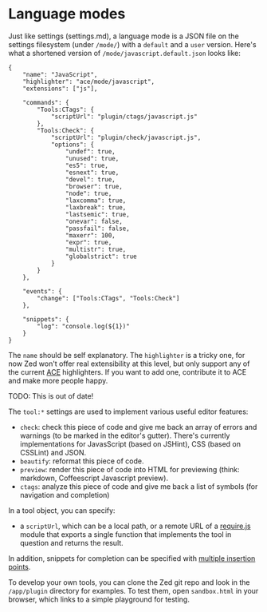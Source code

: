 Language modes
==============

Just like settings (settings.md), a language mode is a JSON file on the settings
filesystem (under `/mode/`) with a `default` and a `user` version. Here's what a
shortened version of `/mode/javascript.default.json` looks like:

    {
        "name": "JavaScript",
        "highlighter": "ace/mode/javascript",
        "extensions": ["js"],

        "commands": {
            "Tools:CTags": {
                "scriptUrl": "plugin/ctags/javascript.js"
            },
            "Tools:Check": {
                "scriptUrl": "plugin/check/javascript.js",
                "options": {
                    "undef": true,
                    "unused": true,
                    "es5": true,
                    "esnext": true,
                    "devel": true,
                    "browser": true,
                    "node": true,
                    "laxcomma": true,
                    "laxbreak": true,
                    "lastsemic": true,
                    "onevar": false,
                    "passfail": false,
                    "maxerr": 100,
                    "expr": true,
                    "multistr": true,
                    "globalstrict": true
                }
            }
        },

        "events": {
            "change": ["Tools:CTags", "Tools:Check"]
        },

        "snippets": {
            "log": "console.log(${1})"
        }
    }

The `name` should be self explanatory. The `highlighter` is a tricky one, for
now Zed won't offer real extensibility at this level, but only support any of
the current [ACE](http://ace.ajax.org) highlighters. If you want to add one,
contribute it to ACE and make more people happy.

TODO: This is out of date!

The `tool:*` settings are used to implement various useful editor features:

* `check`: check this piece of code and give me back an array of errors and
  warnings (to be marked in the editor's gutter). There's currently
  implementations for JavasScript (based on JSHint), CSS (based on CSSLint) and
  JSON.
* `beautify`: reformat this piece of code.
* `preview`: render this piece of code into HTML for previewing (think:
  markdown, Coffeescript Javascript preview).
* `ctags`: analyze this piece of code and give me back a list of symbols (for
  navigation and completion)

In a tool object, you can specify:

* a `scriptUrl`, which can be a local path, or a remote URL of a
  [require.js](http://requirejs.org) module that exports a single function that
  implements the tool in question and returns the result.

In addition, snippets for completion can be specified with [multiple insertion
points](http://screencast.com/t/AYCwS0ZKE).

To develop your own tools, you can clone the Zed git repo and look in the
`/app/plugin` directory for examples. To test them, open `sandbox.html` in your
browser, which links to a simple playground for testing.

